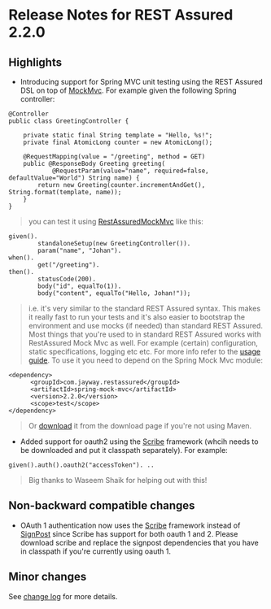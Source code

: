 # Release Notes for REST Assured 2.2.0 #

## Highlights ##
  * Introducing support for Spring MVC unit testing using the REST Assured DSL on top of [MockMvc](http://docs.spring.io/spring/docs/4.0.0.RELEASE/javadoc-api/org/springframework/test/web/servlet/MockMvc.html). For example given the following Spring controller:
```
@Controller
public class GreetingController {

    private static final String template = "Hello, %s!";
    private final AtomicLong counter = new AtomicLong();

    @RequestMapping(value = "/greeting", method = GET)
    public @ResponseBody Greeting greeting(
            @RequestParam(value="name", required=false, defaultValue="World") String name) {
        return new Greeting(counter.incrementAndGet(), String.format(template, name));
    }
}
```
> you can test it using [RestAssuredMockMvc](http://rest-assured.googlecode.com/svn/tags/2.2.0/apidocs/com/jayway/restassured/module/mockmvc/RestAssuredMockMvc.html) like this:
```
given().
        standaloneSetup(new GreetingController()).
        param("name", "Johan").
when().
        get("/greeting").
then().
        statusCode(200).
        body("id", equalTo(1)).
        body("content", equalTo("Hello, Johan!"));  
```
> i.e. it's very similar to the standard REST Assured syntax. This makes it really fast to run your tests and it's also easier to bootstrap the environment and use mocks (if needed) than standard REST Assured. Most things that you're used to in standard REST Assured works with RestAssured Mock Mvc as well. For example (certain) configuration, static specifications, logging etc etc. For more info refer to the [usage guide](Usage#Spring_Mock_Mvc_Module). To use it you need to depend on the Spring Mock Mvc module:
```
<dependency>
      <groupId>com.jayway.restassured</groupId>
      <artifactId>spring-mock-mvc</artifactId>
      <version>2.2.0</version>
      <scope>test</scope>
</dependency>
```
> Or [download](https://rest-assured.googlecode.com/files/spring-mock-mvc-2.2.0-dist.zip) it from the download page if you're not using Maven.
  * Added support for oauth2 using the [Scribe](https://github.com/fernandezpablo85/scribe-java) framework (whcih needs to be downloaded and put it classpath separately). For example:
```
given().auth().oauth2("accessToken"). .. 
```
> Big thanks to Waseem Shaik for helping out with this!

## Non-backward compatible changes ##
  * OAuth 1 authentication now uses the [Scribe](https://github.com/fernandezpablo85/scribe-java)  framework instead of [SignPost](https://code.google.com/p/oauth-signpost/) since Scribe has support for both oauth 1 and 2. Please download scribe and replace the signpost dependencies that you have in classpath if you're currently using oauth 1.

## Minor changes ##
See [change log](http://github.com/jayway/rest-assured/raw/master/changelog.txt) for more details.
